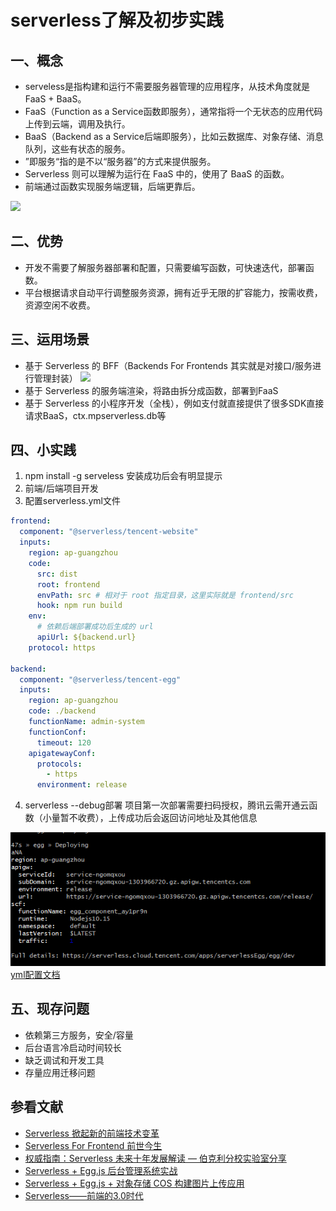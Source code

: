 # serverless了解及初步实践
## 一、概念
- serveless是指构建和运行不需要服务器管理的应用程序，从技术角度就是FaaS + BaaS。
- FaaS（Function as a Service函数即服务），通常指将一个无状态的应用代码上传到云端，调用及执行。
- BaaS（Backend as a Service后端即服务），比如云数据库、对象存储、消息队列，这些有状态的服务。
- ”即服务“指的是不以“服务器”的方式来提供服务。
- Serverless 则可以理解为运行在 FaaS 中的，使用了 BaaS 的函数。
- 前端通过函数实现服务端逻辑，后端更靠后。

[![](https://github.com/MangoTi/MangoTi.github.io/blob/master/img/serverless1.png)](组成)

## 二、优势
- 开发不需要了解服务器部署和配置，只需要编写函数，可快速迭代，部署函数。
- 平台根据请求自动平行调整服务资源，拥有近乎无限的扩容能力，按需收费，资源空闲不收费。

## 三、运用场景
- 基于 Serverless 的 BFF（Backends For Frontends 其实就是对接口/服务进行管理封装）
[![](https://github.com/MangoTi/MangoTi.github.io/blob/master/img/serverless2.png)](BFF)
- 基于 Serverless 的服务端渲染，将路由拆分成函数，部署到FaaS
- 基于 Serverless 的小程序开发（全栈），例如支付就直接提供了很多SDK直接请求BaaS，ctx.mpserverless.db等

## 四、小实践
1. npm install -g serveless 安装成功后会有明显提示
2. 前端/后端项目开发
3. 配置serverless.yml文件
```yml
frontend:
  component: "@serverless/tencent-website"
  inputs:
    region: ap-guangzhou
    code:
      src: dist
      root: frontend
      envPath: src # 相对于 root 指定目录，这里实际就是 frontend/src
      hook: npm run build
    env:
      # 依赖后端部署成功后生成的 url
      apiUrl: ${backend.url}
    protocol: https

backend:
  component: "@serverless/tencent-egg"
  inputs:
    region: ap-guangzhou
    code: ./backend
    functionName: admin-system
    functionConf:
      timeout: 120
    apigatewayConf:
      protocols:
        - https
      environment: release
```
4. serverless --debug部署 项目第一次部署需要扫码授权，腾讯云需开通云函数（小量暂不收费），上传成功后会返回访问地址及其他信息

[![](https://github.com/MangoTi/MangoTi.github.io/blob/master/img/serverless3.png)](结果展示)
[yml配置文档](https://github.com/serverless-components/tencent-scf/blob/master/docs/configure.md "yml配置文档")

## 五、现存问题
- 依赖第三方服务，安全/容量
- 后台语言冷启动时间较长
- 缺乏调试和开发工具
- 存量应用迁移问题

## 参看文献
- [Serverless 掀起新的前端技术变革](https://zhuanlan.zhihu.com/p/65914436 "Serverless 掀起新的前端技术变革")
- [Serverless For Frontend 前世今生](https://zhuanlan.zhihu.com/p/77095720 "Serverless For Frontend 前世今生")
- [权威指南：Serverless 未来十年发展解读 — 伯克利分校实验室分享](https://serverlesscloud.cn/blog/2020-09-24-slsdays-johann-1/ "权威指南：Serverless 未来十年发展解读 — 伯克利分校实验室分享")
- [Serverless + Egg.js 后台管理系统实战](https://serverlesscloud.cn/best-practice/2020-02-07-serverless-admin-system "Serverless + Egg.js 后台管理系统实战")
- [Serverless + Egg.js + 对象存储 COS 构建图片上传应用](https://serverlesscloud.cn/blog/2020-03-31-serverless-egg "Serverless + Egg.js + 对象存储 COS 构建图片上传应用")
- [Serverless——前端的3.0时代](https://zhuanlan.zhihu.com/p/84054729 "Serverless——前端的3.0时代")

